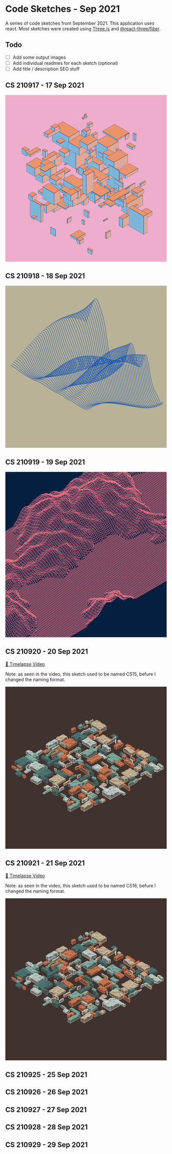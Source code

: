 # Code Sketches - Sep 2021

A series of code sketches from September 2021. This application uses react. Most sketches were created using [Three.js](https://threejs.org/) and [@react-three/fiber](https://docs.pmnd.rs/react-three-fiber/getting-started/introduction).

## Todo

- [ ] Add some output images
- [ ] Add individual readmes for each sketch (optional)
- [ ] Add title / description SEO stuff

## CS 210917 - 17 Sep 2021

![Example Output](src/outputs/cs-210917-2958596.png)

## CS 210918 - 18 Sep 2021

![Example Output](src/outputs/cs-210918-16300364.png)

## CS 210919 - 19 Sep 2021

![Example Output](src/outputs/cs-210919-4290587.png)

## CS 210920 - 20 Sep 2021

[📼 Timelapse Video](https://www.youtube.com/watch?v=GVJP7jzwH6g)

Note: as seen in the video, this sketch used to be named CS15, befure I changed the naming format.

![Example Output](src/outputs/cs-210920.jpeg)

## CS 210921 - 21 Sep 2021

[📼 Timelapse Video](https://www.youtube.com/watch?v=GVJP7jzwH6g)

Note: as seen in the video, this sketch used to be named CS16, befure I changed the naming format.

![Example Output](src/outputs/cs-210920.jpeg)

## CS 210925 - 25 Sep 2021

## CS 210926 - 26 Sep 2021

## CS 210927 - 27 Sep 2021

## CS 210928 - 28 Sep 2021

## CS 210929 - 29 Sep 2021


